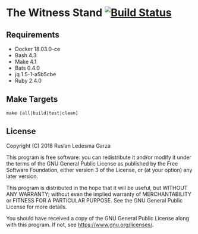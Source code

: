 # The Witness Stand [![Build Status](https://travis-ci.org/mrrusof/the-witness-stand.svg?branch=master)](https://travis-ci.org/mrrusof/the-witness-stand)

## Requirements

- Docker 18.03.0-ce
- Bash 4.3
- Make 4.1
- Bats 0.4.0
- jq 1.5-1-a5b5cbe
- Ruby 2.4.0

## Make Targets

```
make [all|build|test|clean]
```

## License

Copyright (C) 2018 Ruslan Ledesma Garza

This program is free software: you can redistribute it and/or modify
it under the terms of the GNU General Public License as published by
the Free Software Foundation, either version 3 of the License, or
(at your option) any later version.

This program is distributed in the hope that it will be useful,
but WITHOUT ANY WARRANTY; without even the implied warranty of
MERCHANTABILITY or FITNESS FOR A PARTICULAR PURPOSE.  See the
GNU General Public License for more details.

You should have received a copy of the GNU General Public License
along with this program.  If not, see <https://www.gnu.org/licenses/>.
